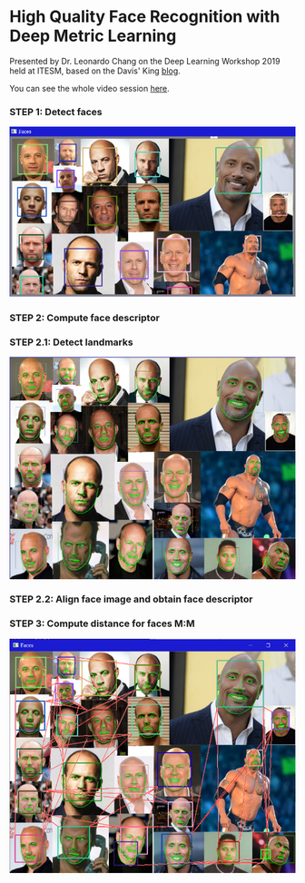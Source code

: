 # High Quality Face Recognition with Deep Metric Learning

Presented by Dr. Leonardo Chang on the Deep Learning Workshop 2019 held at ITESM, based on the Davis' King [blog](http://blog.dlib.net/2017/02/high-quality-face-recognition-with-deep.html).

You can see the whole video session [here](videos/Leonardo%20Chang%20-%2028Jun2019.mp4).

### STEP 1: Detect faces

![-](images/draw_faces.png)

### STEP 2: Compute face descriptor

### STEP 2.1: Detect landmarks

![-](images/draw_keypoints.png)

### STEP 2.2: Align face image and obtain face descriptor

### STEP 3: Compute distance for faces M:M

![-](images/draw_relationships.png)
